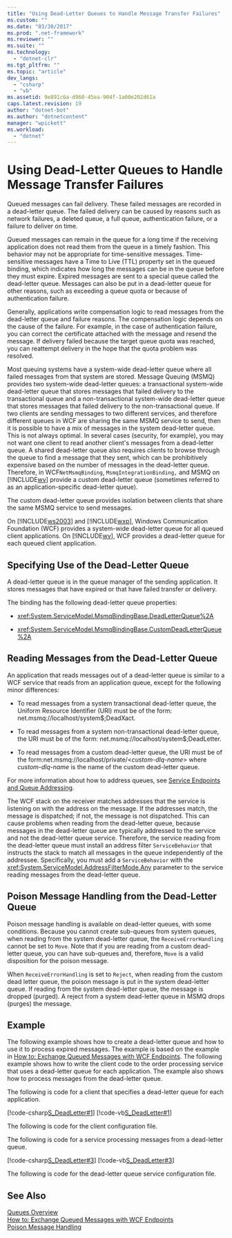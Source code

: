 ```yaml
---
title: "Using Dead-Letter Queues to Handle Message Transfer Failures"
ms.custom: ""
ms.date: "03/30/2017"
ms.prod: ".net-framework"
ms.reviewer: ""
ms.suite: ""
ms.technology: 
  - "dotnet-clr"
ms.tgt_pltfrm: ""
ms.topic: "article"
dev_langs: 
  - "csharp"
  - "vb"
ms.assetid: 9e891c6a-d960-45ea-904f-1a00e202d61a
caps.latest.revision: 19
author: "dotnet-bot"
ms.author: "dotnetcontent"
manager: "wpickett"
ms.workload: 
  - "dotnet"
---
```

# Using Dead-Letter Queues to Handle Message Transfer Failures
Queued messages can fail delivery. These failed messages are recorded in a dead-letter queue. The failed delivery can be caused by reasons such as network failures, a deleted queue, a full queue, authentication failure, or a failure to deliver on time.  
  
 Queued messages can remain in the queue for a long time if the receiving application does not read them from the queue in a timely fashion. This behavior may not be appropriate for time-sensitive messages. Time-sensitive messages have a Time to Live (TTL) property set in the queued binding, which indicates how long the messages can be in the queue before they must expire. Expired messages are sent to a special queue called the dead-letter queue. Messages can also be put in a dead-letter queue for other reasons, such as exceeding a queue quota or because of authentication failure.  
  
 Generally, applications write compensation logic to read messages from the dead-letter queue and failure reasons. The compensation logic depends on the cause of the failure. For example, in the case of authentication failure, you can correct the certificate attached with the message and resend the message. If delivery failed because the target queue quota was reached, you can reattempt delivery in the hope that the quota problem was resolved.  
  
 Most queuing systems have a system-wide dead-letter queue where all failed messages from that system are stored. Message Queuing (MSMQ) provides two system-wide dead-letter queues: a transactional system-wide dead-letter queue that stores messages that failed delivery to the transactional queue and a non-transactional system-wide dead-letter queue that stores messages that failed delivery to the non-transactional queue. If two clients are sending messages to two different services, and therefore different queues in WCF are sharing the same MSMQ service to send, then it is possible to have a mix of messages in the system dead-letter queue. This is not always optimal. In several cases (security, for example), you may not want one client to read another client's messages from a dead-letter queue. A shared dead-letter queue also requires clients to browse through the queue to find a message that they sent, which can be prohibitively expensive based on the number of messages in the dead-letter queue. Therefore, in WCF`NetMsmqBinding`, `MsmqIntegrationBinding,` and MSMQ on [!INCLUDE[wv](../../../../includes/wv-md.md)] provide a custom dead-letter queue (sometimes referred to as an application-specific dead-letter queue).  
  
 The custom dead-letter queue provides isolation between clients that share the same MSMQ service to send messages.  
  
 On [!INCLUDE[ws2003](../../../../includes/ws2003-md.md)] and [!INCLUDE[wxp](../../../../includes/wxp-md.md)], Windows Communication Foundation (WCF) provides a system-wide dead-letter queue for all queued client applications. On [!INCLUDE[wv](../../../../includes/wv-md.md)], WCF provides a dead-letter queue for each queued client application.  
  
## Specifying Use of the Dead-Letter Queue  
 A dead-letter queue is in the queue manager of the sending application. It stores messages that have expired or that have failed transfer or delivery.  
  
 The binding has the following dead-letter queue properties:  
  
-   <xref:System.ServiceModel.MsmqBindingBase.DeadLetterQueue%2A>  
  
-   <xref:System.ServiceModel.MsmqBindingBase.CustomDeadLetterQueue%2A>  
  
## Reading Messages from the Dead-Letter Queue  
 An application that reads messages out of a dead-letter queue is similar to a WCF service that reads from an application queue, except for the following minor differences:  
  
-   To read messages from a system transactional dead-letter queue, the Uniform Resource Identifier (URI) must be of the form: net.msmq://localhost/system$;DeadXact.  
  
-   To read messages from a system non-transactional dead-letter queue, the URI must be of the form: net.msmq://localhost/system$;DeadLetter.  
  
-   To read messages from a custom dead-letter queue, the URI must be of the form:net.msmq://localhost/private/\<*custom-dlq-name*> where *custom-dlq-name* is the name of the custom dead-letter queue.  
  
 For more information about how to address queues, see [Service Endpoints and Queue Addressing](../../../../docs/framework/wcf/feature-details/service-endpoints-and-queue-addressing.md).  
  
 The WCF stack on the receiver matches addresses that the service is listening on with the address on the message. If the addresses match, the message is dispatched; if not, the message is not dispatched. This can cause problems when reading from the dead-letter queue, because messages in the dead-letter queue are typically addressed to the service and not the dead-letter queue service. Therefore, the service reading from the dead-letter queue must install an address filter `ServiceBehavior` that instructs the stack to match all messages in the queue independently of the addressee. Specifically, you must add a `ServiceBehavior` with the <xref:System.ServiceModel.AddressFilterMode.Any> parameter to the service reading messages from the dead-letter queue.  
  
## Poison Message Handling from the Dead-Letter Queue  
 Poison message handling is available on dead-letter queues, with some conditions. Because you cannot create sub-queues from system queues, when reading from the system dead-letter queue, the `ReceiveErrorHandling` cannot be set to `Move`. Note that if you are reading from a custom dead-letter queue, you can have sub-queues and, therefore, `Move` is a valid disposition for the poison message.  
  
 When `ReceiveErrorHandling` is set to `Reject`, when reading from the custom dead letter queue, the poison message is put in the system dead-letter queue. If reading from the system dead-letter queue, the message is dropped (purged). A reject from a system dead-letter queue in MSMQ drops (purges) the message.  
  
## Example  
 The following example shows how to create a dead-letter queue and how to use it to process expired messages. The example is based on the example in [How to: Exchange Queued Messages with WCF Endpoints](../../../../docs/framework/wcf/feature-details/how-to-exchange-queued-messages-with-wcf-endpoints.md). The following example shows how to write the client code to the order processing service that uses a dead-letter queue for each application. The example also shows how to process messages from the dead-letter queue.  
  
 The following is code for a client that specifies a dead-letter queue for each application.  
  
 [!code-csharp[S_DeadLetter#1](../../../../samples/snippets/csharp/VS_Snippets_CFX/s_deadletter/cs/client.cs#1)]
 [!code-vb[S_DeadLetter#1](../../../../samples/snippets/visualbasic/VS_Snippets_CFX/s_deadletter/vb/client.vb#1)]  
  
 The following is code for the client configuration file.  
  
  
  
 The following is code for a service processing messages from a dead-letter queue.  
  
 [!code-csharp[S_DeadLetter#3](../../../../samples/snippets/csharp/VS_Snippets_CFX/s_deadletter/cs/dlservice.cs#3)]
 [!code-vb[S_DeadLetter#3](../../../../samples/snippets/visualbasic/VS_Snippets_CFX/s_deadletter/vb/dlservice.vb#3)]  
  
 The following is code for the dead-letter queue service configuration file.  
  
  
  
## See Also  
 [Queues Overview](../../../../docs/framework/wcf/feature-details/queues-overview.md)  
 [How to: Exchange Queued Messages with WCF Endpoints](../../../../docs/framework/wcf/feature-details/how-to-exchange-queued-messages-with-wcf-endpoints.md)  
 [Poison Message Handling](../../../../docs/framework/wcf/feature-details/poison-message-handling.md)
